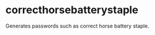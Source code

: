 correcthorsebatterystaple
=========================

Generates passwords such as correct horse battery staple.

